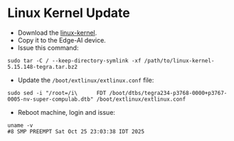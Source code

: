 # Linux Kernel Update

* Download the [linux-kernel](https://drive.google.com/file/d/1uEH2KHBTp2yiqlAIGkd0LSoCPGoB_r3q/view?usp=drive_link).
* Copy it to the Edge-AI device.
* Issue this command:
```
sudo tar -C / --keep-directory-symlink -xf /path/to/linux-kernel-5.15.148-tegra.tar.bz2
```
* Update the ``/boot/extlinux/extlinux.conf`` file:
```
sudo sed -i "/root=/i\      FDT /boot/dtbs/tegra234-p3768-0000+p3767-0005-nv-super-compulab.dtb" /boot/extlinux/extlinux.conf
```
* Reboot machine, login and issue:
```
uname -v
#8 SMP PREEMPT Sat Oct 25 23:03:38 IDT 2025
```

